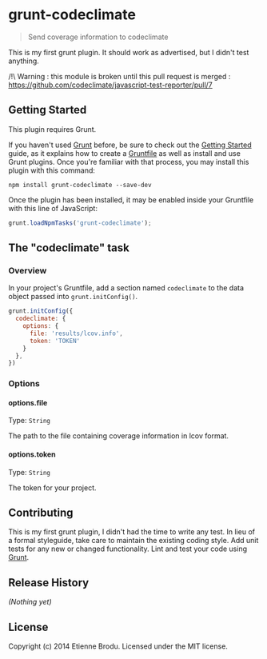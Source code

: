 # grunt-codeclimate

> Send coverage information to codeclimate

This is my first grunt plugin.
It should work as advertised, but I didn't test anything.

/!\ Warning : this module is broken until this pull request is merged :
https://github.com/codeclimate/javascript-test-reporter/pull/7

## Getting Started
This plugin requires Grunt.

If you haven't used [Grunt](http://gruntjs.com/) before, be sure to check out the [Getting Started](http://gruntjs.com/getting-started) guide, as it explains how to create a [Gruntfile](http://gruntjs.com/sample-gruntfile) as well as install and use Grunt plugins. Once you're familiar with that process, you may install this plugin with this command:

```shell
npm install grunt-codeclimate --save-dev
```

Once the plugin has been installed, it may be enabled inside your Gruntfile with this line of JavaScript:

```js
grunt.loadNpmTasks('grunt-codeclimate');
```

## The "codeclimate" task

### Overview
In your project's Gruntfile, add a section named `codeclimate` to the data object passed into `grunt.initConfig()`.

```js
grunt.initConfig({
  codeclimate: {
    options: {
      file: 'results/lcov.info',
      token: 'TOKEN'
    }
  },
})
```

### Options

#### options.file
Type: `String`

The path to the file containing coverage information in lcov format.

#### options.token
Type: `String`

The token for your project.

## Contributing
This is my first grunt plugin, I didn't had the time to write any test.
In lieu of a formal styleguide, take care to maintain the existing coding style. Add unit tests for any new or changed functionality. Lint and test your code using [Grunt](http://gruntjs.com/).

## Release History
_(Nothing yet)_

## License
Copyright (c) 2014 Etienne Brodu. Licensed under the MIT license.
